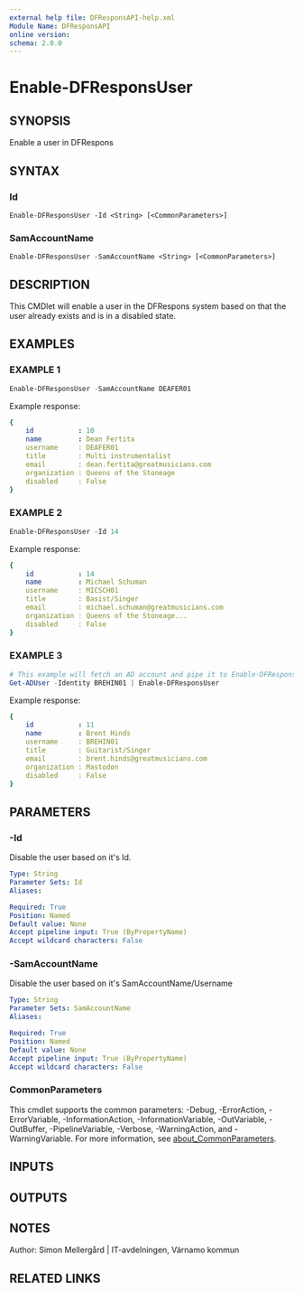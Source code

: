 ```yaml
---
external help file: DFResponsAPI-help.xml
Module Name: DFResponsAPI
online version:
schema: 2.0.0
---
```


# Enable-DFResponsUser

## SYNOPSIS
Enable a user in DFRespons

## SYNTAX

### Id
```
Enable-DFResponsUser -Id <String> [<CommonParameters>]
```

### SamAccountName
```
Enable-DFResponsUser -SamAccountName <String> [<CommonParameters>]
```

## DESCRIPTION
This CMDlet will enable a user in the DFRespons system based on that the user already exists and is in a disabled state.

## EXAMPLES

### EXAMPLE 1
```powershell
Enable-DFResponsUser -SamAccountName DEAFER01
```
Example response:
```yaml
{
    id           : 10
    name         : Dean Fertita
    username     : DEAFER01
    title        : Multi instrumentalist
    email        : dean.fertita@greatmusicians.com
    organization : Queens of the Stoneage
    disabled     : False
}
```
### EXAMPLE 2
```powershell
Enable-DFResponsUser -Id 14
```
Example response:
```yaml
{
    id           : 14
    name         : Michael Schuman
    username     : MICSCH01
    title        : Basist/Singer
    email        : michael.schuman@greatmusicians.com
    organization : Queens of the Stoneage...
    disabled     : False
}
```
### EXAMPLE 3
```powershell
# This example will fetch an AD account and pipe it to Enable-DFResponsUser
Get-ADUser -Identity BREHIN01 | Enable-DFResponsUser
```
Example response:
```yaml
{
    id           : 11
    name         : Brent Hinds
    username     : BREHIN01
    title        : Guitarist/Singer
    email        : brent.hinds@greatmusicians.com
    organization : Mastodon
    disabled     : False
}
```
## PARAMETERS

### -Id
Disable the user based on it's Id.

```yaml
Type: String
Parameter Sets: Id
Aliases:

Required: True
Position: Named
Default value: None
Accept pipeline input: True (ByPropertyName)
Accept wildcard characters: False
```

### -SamAccountName
Disable the user based on it's SamAccountName/Username

```yaml
Type: String
Parameter Sets: SamAccountName
Aliases:

Required: True
Position: Named
Default value: None
Accept pipeline input: True (ByPropertyName)
Accept wildcard characters: False
```

### CommonParameters
This cmdlet supports the common parameters: -Debug, -ErrorAction, -ErrorVariable, -InformationAction, -InformationVariable, -OutVariable, -OutBuffer, -PipelineVariable, -Verbose, -WarningAction, and -WarningVariable. For more information, see [about_CommonParameters](http://go.microsoft.com/fwlink/?LinkID=113216).

## INPUTS

## OUTPUTS

## NOTES
Author: Simon Mellergård | IT-avdelningen, Värnamo kommun

## RELATED LINKS
